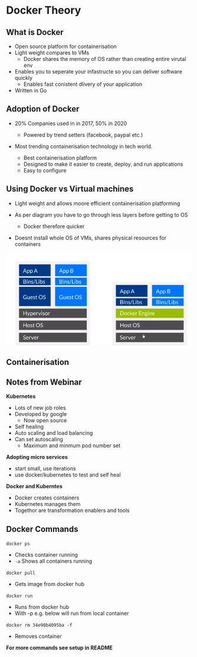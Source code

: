 # Docker Theory

## What is Docker

- Open source platform for containerisation
- Light weight compares to VMs
	- Docker shares the memory of OS rather than creating entire virutal env
- Enables you to seperate your infastructe so you can deliver software quickly
	- Enables fast conistent dlivery of your application
- Written in Go

## Adoption of Docker

- 20% Companies used in in 2017, 50% in 2020
	- Powered by trend setters (facebook, paypal etc.)

- Most trending containerisation technology in tech world. 
	- Best containerisation platform
	- Designed to make it easier to create, deploy, and run applications
	- Easy to configure

## Using Docker vs Virtual machines

- Light weight and allows moore efficient containerisation platforming

- As per diagram you have to go through less layers before getting to OS
	- Docker therefore quicker
- Doesnt install whole OS of VMs, shares physical resources for containers

![Docker_vs_VMs](/images/Docker_vs_VMs.PNG)

## Containerisation



## Notes from Webinar

**Kubernetes**

- Lots of new job roles
- Developed by google
	- Now open source
- Self healing
- Auto scaling and load balancing
- Can set autoscaling
	- Maximum and minmum pod number set

**Adopting micro services**

- start small, use iterations
- use docker/kubernetes to test and self heal

**Docker and Kuberntes**

- Docker creates containers
- Kubernetes manages them
- Togethor are transformation enablers and tools


## Docker Commands

```docker ps```

- Checks container running
- ```-a``` Shows all containers running

```docker pull```

- Gets image from docker hub

```docker run```

- Runs from docker hub
- With -p e.g. below will run from local container

```docker rm 34e90b4095ba -f```

- Removes container

**For more commands see setup in README**
